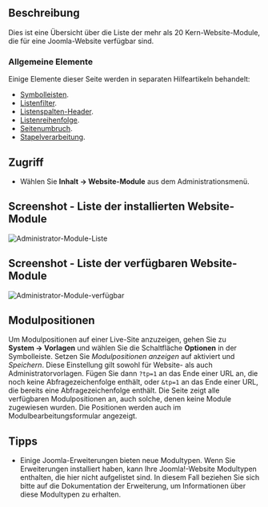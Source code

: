 <!-- Filename: Help6.x:Modules_Site / Display title: Module (Seite) -->

## Beschreibung

Dies ist eine Übersicht über die Liste der mehr als 20 Kern-Website-Module, die für eine Joomla-Website verfügbar sind.

### Allgemeine Elemente

Einige Elemente dieser Seite werden in separaten Hilfeartikeln behandelt:

* [Symbolleisten](jdocmanual?article=help/common-elements/toolbars).
* [Listenfilter](jdocmanual?article=help/common-elements/list-filters).
* [Listenspalten-Header](jdocmanual?article=help/common-elements/list-column-headers).
* [Listenreihenfolge](jdocmanual?article=help/common-elements/list-ordering).
* [Seitenumbruch](jdocmanual?article=help/common-elements/list-pagination).
* [Stapelverarbeitung](jdocmanual?article=help/common-elements/list-batch-process).

## Zugriff

- Wählen Sie **Inhalt → Website-Module** aus dem Administrationsmenü.

## Screenshot - Liste der installierten Website-Module

![Administrator-Module-Liste](../../../de/images/modules-site/modules-site-list.png)

## Screenshot - Liste der verfügbaren Website-Module

![Administrator-Module-verfügbar](../../../de/images/modules-site/modules-site-available.png)

## Modulpositionen

Um Modulpositionen auf einer Live-Site anzuzeigen, gehen Sie zu **System → Vorlagen** und wählen Sie die Schaltfläche **Optionen** in der Symbolleiste. Setzen Sie *Modulpositionen anzeigen* auf aktiviert und *Speichern*. Diese Einstellung gilt sowohl für Website- als auch Administratorvorlagen. Fügen Sie dann `?tp=1` an das Ende einer URL an, die noch keine Abfragezeichenfolge enthält, oder `&tp=1` an das Ende einer URL, die bereits eine Abfragezeichenfolge enthält. Die Seite zeigt alle verfügbaren Modulpositionen an, auch solche, denen keine Module zugewiesen wurden. Die Positionen werden auch im Modulbearbeitungsformular angezeigt.

## Tipps

- Einige Joomla-Erweiterungen bieten neue Modultypen. Wenn Sie Erweiterungen installiert haben, kann Ihre Joomla!-Website Modultypen enthalten, die hier nicht aufgelistet sind. In diesem Fall beziehen Sie sich bitte auf die Dokumentation der Erweiterung, um Informationen über diese Modultypen zu erhalten.
